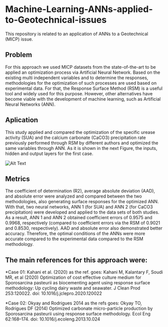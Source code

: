 # Machine-Learning-ANNs-applied-to-Geotechnical-issues

This repository is related to an application of ANNs to a Geotechnical (MICP) issue. 

## Problem
For this approach we used MICP datasets from the state-of-the-art to be applied an optimization process via Artificial Neural Network.
Based on the existing multi independent variables  and to determine the responses, methodologies for the optimization of such processes are 
used based on experimental data. For that, the Response Surface Method (RSM) is a useful tool and widely used for this purpose. 
However, other alternatives have become viable with the development of machine learning, such as Artificial Neural Networks (ANN). 

## Aplication 
This study applied and compared the optimization of the specific urease activity (SUA) and 
the calcium carbonate (CaCO3) precipitation rate previously performed through RSM by different authors and optimized the 
same variables through ANN. As it is shown in the next Figure, the inputs, hidden and output layers for the first case.

![Alt Text](Figures/Figx.jpg)

## Metrics
The coefficient of determination (R2), average absolute deviation (AAD), and absolute error were analyzed and compared between the two methodologies, 
also generating surface responses for the optimized ANN. With that, two neural networks, ANN 1 (for SUA) and ANN 2 (for CaCO3 precipitation) were developed and 
applied to the data sets of both studies. As a result, ANN 1 and ANN 2 obtained coefficient errors of 0.9575 and 0.9968, respectively 
(compared to coefficient errors via the RSM of 0.9021 and 0.8530, respectively). AAD and absolute error also demonstrated better accuracy. 
Therefore, the optimal conditions of the ANNs were more accurate compared to the experimental data compared to the RSM methodology. 

## The main references for this approach were:

*Case 01: Kahani et al. (2020) as the ref. goes: Kahani M, Kalantary F, Soudi MR, et al (2020) Optimization of cost effective culture medium for Sporosarcina pasteurii as biocementing agent using response surface methodology: Up cycling dairy waste and seawater. J Clean Prod 253:120022. doi: 10.1016/j.jclepro.2020.120022

*Case 02: Okyay and Rodrigues 2014 as the refs goes: Okyay TO, Rodrigues DF (2014) Optimized carbonate micro-particle production by Sporosarcina pasteurii using response surface methodology. Ecol Eng 62:168–174. doi: 10.1016/j.ecoleng.2013.10.024


